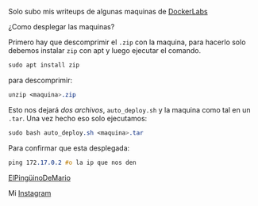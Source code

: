 Solo subo mis writeups de algunas maquinas de [DockerLabs](https://dockerlabs.es)

¿Como desplegar las maquinas?

 Primero hay que descomprimir el `.zip` con la maquina, para hacerlo solo debemos instalar `zip` con apt y luego ejecutar el comando.

```css
sudo apt install zip
```

para descomprimir:

```css
unzip <maquina>.zip
```

Esto nos dejará *dos archivos*, `auto_deploy.sh` y la maquina como tal en un `.tar`. Una vez hecho eso solo ejecutamos:

```css
sudo bash auto_deploy.sh <maquina>.tar
```


Para confirmar que esta desplegada:

```css
ping 172.17.0.2 #o la ip que nos den
```


[ElPingüinoDeMario](https://youtube.com/@ElPinguinoDeMario)


Mi [Instagram](https://instagram.com/macim0_)

